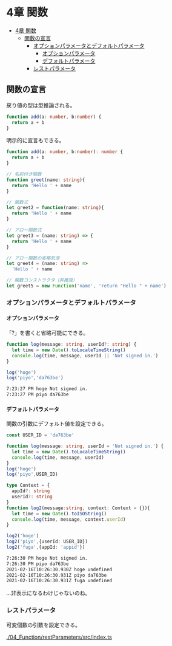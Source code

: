 # 4章 関数

- [4章 関数](#4章-関数)
  - [関数の宣言](#関数の宣言)
    - [オプションパラメータとデフォルトパラメータ](#オプションパラメータとデフォルトパラメータ)
      - [オプションパラメータ](#オプションパラメータ)
      - [デフォルトパラメータ](#デフォルトパラメータ)
    - [レストパラメータ](#レストパラメータ)

## 関数の宣言

戻り値の型は型推論される。
```ts
function add(a: number, b:number) {
  return a + b
}
```

明示的に宣言もできる。
``` ts
function add(a: number, b:number): number {
  return a + b
}
```

``` ts
// 名前付き関数
function greet(name: string){
  return 'Hello ' + name
}

// 関数式
let greet2 = function(name: string){
  return 'Hello ' + name
}

// アロー関数式
let greet3 = (name: string) => {
  return 'Hello ' + name
}

// アロー関数の省略気泡
let greet4 = (name: string) =>
  'Hello ' + name

// 関数コンストラクタ（非推奨）
let greet5 = new Function('name', 'return "Hello " + name')
```

### オプションパラメータとデフォルトパラメータ

#### オプションパラメータ

「?」を書くと省略可能にできる。

``` ts : ./04_Function/optionParameters/src/sample.ts
function log(message: string, userId?: string) {
  let time = new Date().toLocaleTimeString()
  console.log(time, message, userId || 'Not signed in.')
}

log('hoge')
log('piyo','da763be')
```

``` txt
7:23:27 PM hoge Not signed in.
7:23:27 PM piyo da763be
```

#### デフォルトパラメータ

関数の引数にデフォルト値を設定できる。

``` ts : ./04_Function/defaultParameters/src/sample.ts
const USER_ID = 'da763be'

function log(message: string, userId = 'Not signed in.') {
  let time = new Date().toLocaleTimeString()
  console.log(time, message, userId)
}
log('hoge')
log('piyo',USER_ID)

type Context = {
  appId?: string
  userId?: string
}
function log2(message:string, context: Context = {}){
  let time = new Date().toISOString()
  console.log(time, message, context.userId)
}

log2('hoge')
log2('piyo',{userId: USER_ID})
log2('fuga',{appId: 'appid'})
```

``` txt
7:26:30 PM hoge Not signed in.
7:26:30 PM piyo da763be
2021-02-16T10:26:30.930Z hoge undefined
2021-02-16T10:26:30.931Z piyo da763be
2021-02-16T10:26:30.931Z fuga undefined
```
…非表示になるわけじゃないのね。

### レストパラメータ

可変個数の引数を設定できる。

[./04_Function/restParameters/src/index.ts](./04_Function/restParameters/src/index.ts)

